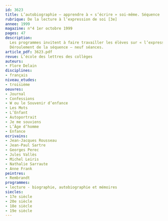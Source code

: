 ```yaml
---
id: 3623
title: L’autobiographie – apprendre à « s’écrire » soi-même. Séquence 
rubrique: De la lecture à l’expression de soi [3e]
annee: 1999
magazine: n°4 1er octobre 1999
pages: 47
description: 
  Les programmes invitent à faire travailler les élèves sur « l’expression de soi, [celle-ci pouvant] se manifester dans le récit ou l’argumentation » et à « mettre l’accent sur l’implication et l’engagement (opinion, conviction, émotion), ou au contraire la distanciation et le détachement (objectivité, distance critique, humour) ». C’est ce que propose cette séquence, qui s’accompagne d’une ouverture vers la peinture. Parallèlement, on pourra demander aux élèves d’écrire quelques textes sur eux-mêmes qui seront affichés en classe ou qui feront l’objet d’une lecture à voix haute. Les textes, illustrés de photographies ou de collages, pourront être l’objet d’un travail en commun avec le professeur d’arts plastiques.
  Déroulement de la séquence – neuf séances.
article_pdf: 3623.pdf
revue: L’école des lettres des collèges
auteurs:
- Flore Delain
disciplines:
- français
niveau_etudes:
- troisième
oeuvres:
- Journal
- Confessions
- W ou le Souvenir d’enfance
- Les Mots
- L’Enfant
- Autoportrait
- Je me souviens
- L’Âge d’homme
- Enfance
ecrivains:
- Jean-Jacques Rousseau
- Jean-Paul Sartre
- Georges Perec
- Jules Vallès
- Michel Leiris
- Nathalie Sarraute
- Anne Frank
peintres:
- Rembrandt
programmes:
- lecture - biographie, autobiographie et mémoires
siecles:
- 17e siècle
- 20e siècle
- 18e siècle
- 19e siècle
---
```

